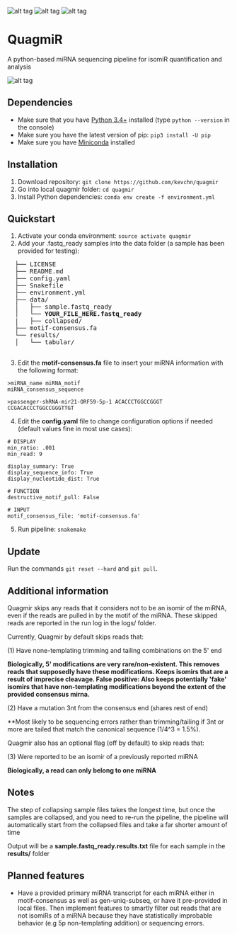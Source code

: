 ![alt tag](https://img.shields.io/github/issues/kevchn/quagmir.svg)
![alt tag](https://img.shields.io/wercker/ci/wercker/docs.svg)
![alt tag](https://img.shields.io/dub/l/vibe-d.svg)

# QuagmiR
A python-based miRNA sequencing pipeline for isomiR quantification and analysis

![alt tag](http://g.recordit.co/GbfgMIq28L.gif)

## Dependencies
* Make sure that you have [Python 3.4+](https://www.python.org/downloads/) installed (type `python --version` in the console)
* Make sure you have the latest version of pip: `pip3 install -U pip`
* Make sure you have [Miniconda](http://conda.pydata.org/docs/install/quick.html) installed

## Installation
1. Download repository: `git clone https://github.com/kevchn/quagmir`
2. Go into local quagmir folder: `cd quagmir`
3. Install Python dependencies: `conda env create -f environment.yml`

## Quickstart

1. Activate your conda environment: `source activate quagmir`
2. Add your .fastq_ready samples into the data folder (a sample has been provided for testing):
  <pre>
  ├── LICENSE
  ├── README.md
  ├── config.yaml
  ├── Snakefile
  ├── environment.yml
  ├── data/
  │   ├── sample.fastq_ready
  │   └── <b>YOUR_FILE_HERE.fastq_ready</b>
  |   ├── collapsed/
  ├── motif-consensus.fa
  └── results/
  │   └── tabular/
  </pre>

3. Edit the **motif-consensus.fa** file to insert your miRNA information with the following format:
  ```
  >miRNA_name miRNA_motif
  miRNA_consensus_sequence

  >passenger-shRNA-mir21-ORF59-5p-1 ACACCCTGGCCGGGT
  CCGACACCCTGGCCGGGTTGT
  ```

4. Edit the **config.yaml** file to change configuration options if needed (default values fine in most use cases):
  ```
  # DISPLAY
  min_ratio: .001
  min_read: 9

  display_summary: True
  display_sequence_info: True
  display_nucleotide_dist: True

  # FUNCTION
  destructive_motif_pull: False

  # INPUT
  motif_consensus_file: 'motif-consensus.fa'
  ```

5. Run pipeline: `snakemake`

## Update
Run the commands ```git reset --hard``` and ```git pull```.

## Additional information
Quagmir skips any reads that it considers not to be an isomir of the miRNA, even
if the reads are pulled in by the motif of the miRNA. These skipped reads are
reported in the run log in the logs/ folder.

Currently, Quagmir by default skips reads that:

(1) Have none-templating trimming and tailing combinations on the 5' end

**Biologically, 5' modifications are very rare/non-existent. This removes reads
that supposedly have these modifications. Keeps isomirs that are a result of
imprecise cleavage. False positive: Also keeps potentially 'fake' isomirs that
have non-templating modifications beyond the extent of the provided consensus
mirna.**

(2) Have a mutation 3nt from the consensus end (shares rest of end)

**Most likely to be sequencing errors rather than trimming/tailing if 3nt or
more are tailed that match the canonical sequence (1/4^3 = 1.5%).

Quagmir also has an optional flag (off by default) to skip reads that:

(3) Were reported to be an isomir of a previously reported miRNA

**Biologically, a read can only belong to one miRNA**

## Notes
The step of collapsing sample files takes the longest time, but once the samples are collapsed, and you need to re-run the pipeline, the pipeline will automatically start from the collapsed files and take a far shorter amount of time

Output will be a **sample.fastq_ready.results.txt** file for each sample in the **results/** folder

## Planned features
- Have a provided primary miRNA transcript for each miRNA either in
motif-consensus as well as gen-uniq-subseq, or have it pre-provided in local
files. Then implement features to smartly filter out reads that are not
isomiRs of a miRNA because they have statistically improbable behavior (e.g
5p non-templating addition) or sequencing errors.
